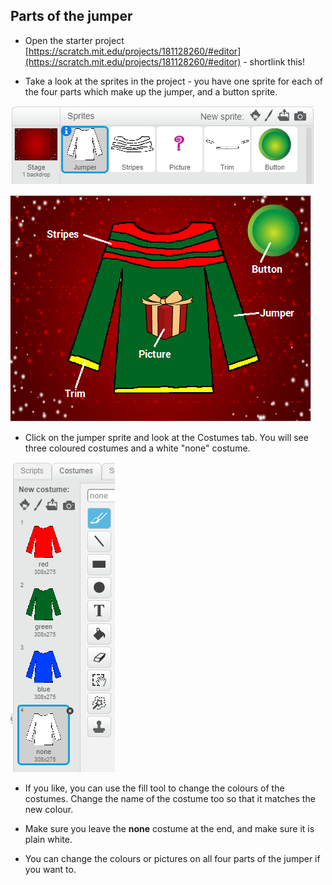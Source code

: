 ## Parts of the jumper

+ Open the starter project [https://scratch.mit.edu/projects/181128260/#editor](https://scratch.mit.edu/projects/181128260/#editor) - shortlink this!

+ Take a look at the sprites in the project - you have one sprite for each of the four parts which make up the jumper, and a button sprite.

![Jumper sprites](images/jumper-sprites.png)

![Label the jumper](images/label-jumper.png)

+ Click on the jumper sprite and look at the Costumes tab. You will see three coloured costumes and a white "none" costume.

![Jumper costumes](images/jumper-costumes.png)

+ If you like, you can use the fill tool to change the colours of the costumes. Change the name of the costume too so that it matches the new colour.

+ Make sure you leave the **none** costume at the end, and make sure it is plain white.

+ You can change the colours or pictures on all four parts of the jumper if you want to.
